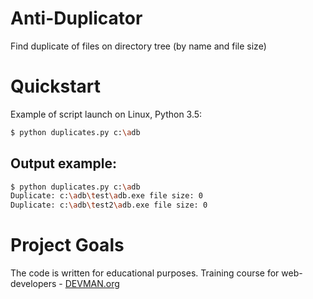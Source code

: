 # Anti-Duplicator

Find duplicate of files on directory tree (by name and file size)

# Quickstart

Example of script launch on Linux, Python 3.5:

```bash
$ python duplicates.py c:\adb
```

## Output example:

```bash
$ python duplicates.py c:\adb
Duplicate: c:\adb\test\adb.exe file size: 0
Duplicate: c:\adb\test2\adb.exe file size: 0
```

# Project Goals

The code is written for educational purposes. Training course for web-developers - [DEVMAN.org](https://devman.org)
